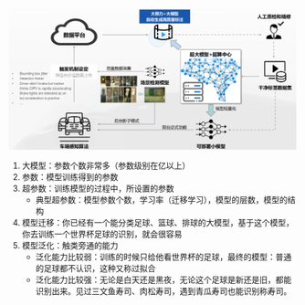 ![image-20220819192213763](SenseCore.assets/image-20220819192213763.png)

1. 大模型：参数个数非常多（参数级别在亿以上）
2. 参数：模型训练得到的参数
3. 超参数：训练模型的过程中，所设置的参数
   - 典型超参数：模型参数个数，学习率（迁移学习），模型的层数，模型的结构
4. 模型迁移：你已经有一个能分类足球、篮球、排球的大模型，基于这个模型，你去训练一个世界杯足球的识别，就会很容易
5. 模型泛化：触类旁通的能力
   - 泛化能力比较弱：训练的时候只给他看世界杯的足球，最终的模型：普通的足球都不认识，这种又称过拟合
   - 泛化能力比较强：无论是白天还是黑夜，无论这个足球是新还是旧，都能识别出来。见过三文鱼寿司、肉松寿司，遇到青瓜寿司也能识别称寿司。